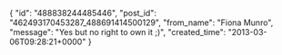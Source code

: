  {
   "id": "488838244485446",
   "post_id": "462493170453287_488691414500129",
   "from_name": "Fiona Munro",
   "message": "Yes but no right to own it ;)",
   "created_time": "2013-03-06T09:28:21+0000"
 }
